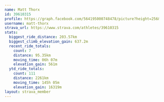 ```yaml
---
name: Matt Thorx
id: 39610315
profile: https://graph.facebook.com/564195000748478/picture?height=256&width=256
username: matt-thorx
strava_url: https://www.strava.com/athletes/39610315
stats:
  biggest_ride_distance: 203.57km
  biggest_climb_elevation_gain: 637.2m
  recent_ride_totals:
    count: 7
    distance: 95.35km
    moving_time: 06h 07m
    elevation_gain: 561m
  ytd_ride_totals:
    count: 111
    distance: 2261km
    moving_time: 145h 05m
    elevation_gain: 16319m
layout: strava_member
--- 
```

